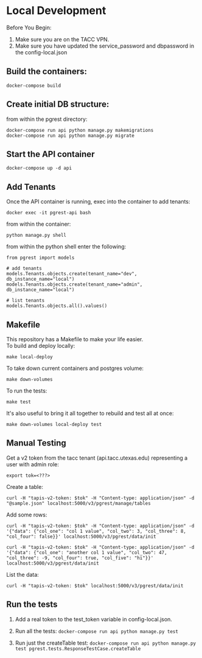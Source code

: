 
Local Development
=================
Before You Begin:
1. Make sure you are on the TACC VPN.
2. Make sure you have updated the service_password and dbpassword in the config-local.json


Build the containers:
--------------------
```
docker-compose build
```


Create initial DB structure:
---------------------------
from within the pgrest directory:
```
docker-compose run api python manage.py makemigrations
docker-compose run api python manage.py migrate
```


Start the API container
-----------------------
```
docker-compose up -d api
```


Add Tenants
-----------
Once the API container is running, exec into the container to add tenants:
```
docker exec -it pgrest-api bash
```
from within the container:
```
python manage.py shell
```
from within the python shell enter the following:
```
from pgrest import models

# add tenants
models.Tenants.objects.create(tenant_name="dev", db_instance_name="local")
models.Tenants.objects.create(tenant_name="admin", db_instance_name="local")

# list tenants
models.Tenants.objects.all().values()
```


Makefile
--------
This repository has a Makefile to make your life easier.  
To build and deploy locally:  
```
make local-deploy
```

To take down current containers and postgres volume:  
```
make down-volumes
```

To run the tests:  
```
make test
```

It's also useful to bring it all together to rebuild and test all at once:  
```
make down-volumes local-deploy test
```


Manual Testing
--------------
Get a v2 token from the tacc tenant (api.tacc.utexas.edu) representing a user with admin role:
```
export tok=<???>
```
Create a table:
```
curl -H "tapis-v2-token: $tok" -H "Content-type: application/json" -d "@sample.json" localhost:5000/v3/pgrest/manage/tables
```
Add some rows:
```
curl -H "tapis-v2-token: $tok" -H "Content-type: application/json" -d '{"data": {"col_one": "col 1 value", "col_two": 3, "col_three": 8, "col_four": false}}' localhost:5000/v3/pgrest/data/init

curl -H "tapis-v2-token: $tok" -H "Content-type: application/json" -d '{"data": {"col_one": "another col 1 value", "col_two": 47, "col_three": -9, "col_four": true, "col_five": "hi"}}' localhost:5000/v3/pgrest/data/init
```
List the data:
```
curl -H "tapis-v2-token: $tok" localhost:5000/v3/pgrest/data/init
```


Run the tests
-------------

1) Add a real token to the test_token variable in config-local.json.

2) Run all the tests: `docker-compose run api python manage.py test`

3) Run just the createTable test: `docker-compose run api python manage.py test pgrest.tests.ResponseTestCase.createTable`
